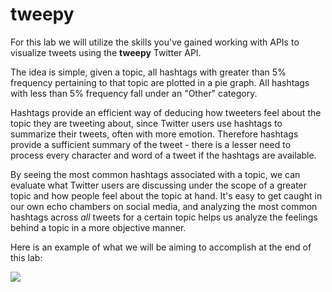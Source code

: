 <!--title={Introduction}-->

# tweepy

For this lab we will utilize the skills you've gained working with APIs to visualize tweets using the **tweepy** Twitter API.

The idea is simple, given a topic, all hashtags with greater than 5% frequency pertaining to that topic are plotted in a pie graph. All hashtags with less than 5% frequency fall under an "Other" category.

Hashtags provide an efficient way of deducing how tweeters feel about the topic they are tweeting about, since Twitter users use hashtags to summarize their tweets, often with more emotion. Therefore hashtags provide a sufficient summary of the tweet - there is a lesser need to process every character and word of a tweet if the hashtags are available. 

By seeing the most common hashtags associated with a topic, we can evaluate what Twitter users are discussing under the scope of a greater topic and how people feel about the topic at hand. It's easy to get caught in our own echo chambers on social media, and analyzing the most common hashtags across *all* tweets for a certain topic helps us analyze the feelings behind a topic in a more objective manner. 

Here is an example of what we will be aiming to accomplish at the end of this lab:

![](https://projectbit.s3-us-west-1.amazonaws.com/darlene/labs/pieplot.png)


